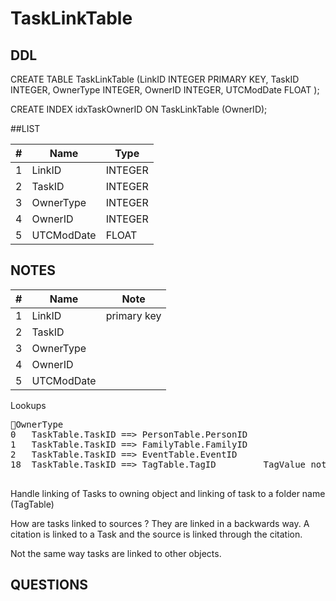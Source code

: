 # TaskLinkTable

## DDL

CREATE TABLE TaskLinkTable (LinkID INTEGER PRIMARY KEY, TaskID INTEGER, OwnerType INTEGER, OwnerID INTEGER, UTCModDate FLOAT );

CREATE INDEX idxTaskOwnerID ON TaskLinkTable (OwnerID);


##LIST

|#  | Name          | Type      |
|---|---------------|-----------|
1	| LinkID		| INTEGER
2	| TaskID		| INTEGER
3	| OwnerType		| INTEGER
4	| OwnerID		| INTEGER
5	| UTCModDate	| FLOAT


## NOTES

|#  | Name          | Note      |
|---|---------------|-----------|
1	| LinkID		| primary key
2	| TaskID		| 
3	| OwnerType		| 
4	| OwnerID		| 
5	| UTCModDate	| 


Lookups

<pre>
OwnerType
0	TaskTable.TaskID ==> PersonTable.PersonID
1	TaskTable.TaskID ==> FamilyTable.FamilyID
2	TaskTable.TaskID ==> EventTable.EventID
18	TaskTable.TaskID ==> TagTable.TagID			TagValue not used

</pre>

Handle linking of Tasks to owning object
and 
linking of task to a folder name (TagTable)



How are tasks linked to sources ?
They are linked in a backwards way. A citation is linked to a Task and
the source is linked through the citation.

Not the same way tasks are linked to other objects.



## QUESTIONS




